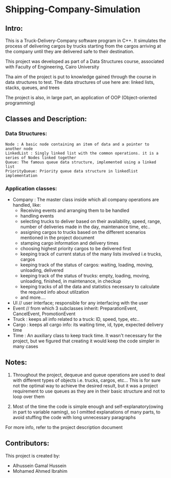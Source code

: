 # Shipping-Company-Simulation

## Intro:

This is a Truck-Delivery-Company software program in C++. It simulates the process of delivering cargos 
by trucks starting from the cargos arriving at the company until they are delivered safe to their destination.

This project was developed as part of a Data Structures course, associated with Faculty of Engineering, Cairo University

Tha aim of the project is put to knowledge gained through the course in data structures to test.
The data structures of use here are: linked lists, stacks, queues, and trees

The project is also, in large part, an application of OOP (Object-oriented programming)

## Classes and Description:
### Data Structures:
    Node : A basic node containing an item of data and a pointer to another node
    LinkedList : Singly linked list with the common operations. it is a series of Nodes linked together
    Queue: The famous queue data structure, implemented using a linked list
    PriorityQueue: Priority queue data structure in linkedlist implementation
### Application classes:
*    Company : The master class inside which all company operations are handled, like:
        - Receiving events and arranging them to be handled
        - handling events
        - selecting trucks to deliver based on their availability, speed, range, number of deliveries made in the day, maintenance time, etc..
        - assigning cargos to trucks based on the different scenarios mentioned in the project document
        - stamping cargo information and delivery times
        - choosing highest priority cargos to be delivered first
        - keeping track of current status of the many lists involved i.e trucks, cargos
        - keeping track of the status of cargos: waiting, loading, moving, unloading, delivered
        - keeping track of the status of trucks: empty, loading, moving, unloading, finished, in maintenance, in checkup
        - keeping tracks of all the data and statistics necessary to calculate the required info about utilzation
        - and more....
*    UI // user interface; responsible for any interfacing with the user
*    Event // from which 3 subclasses inherit: PreparationEvent, CancelEvent, PromotionEvent
*    Truck : keeps all info related to a truck: ID, speed, type, etc..
*    Cargo : keeps all cargo info: its waiting time, id, type, expected delivery time
*    Time : An auxiliary class to keep track time. It wasn't necessary for the project, but we figured that creating it
    would keep the code simpler in many cases

## Notes:

1. Throughout the project, dequeue and queue operations are used to deal with different types of objects
i.e. trucks, cargos, etc... This is for sure not the optimal way to achieve the desired result, 
but it was a project requirement to use queues as they are in their basic structure and not to loop over them

2. Most of the time the code is simple enough and self-explanatory(owing in part to variable naming), so I omitted
explanations of many parts, to avoid stuffing the code with long unnecessary paragraphs


For more info, refer to the project description document

## Contributors:
This project is created by:
*    Alhussein Gamal Hussein 
*    Mohamed Ahmed Ibrahim
